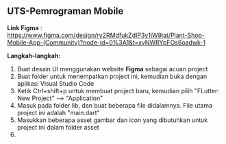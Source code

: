 ## UTS-Pemrograman Mobile

**Link Figma** : https://www.figma.com/design/ry2RMdfukZdIP3y1jW9iat/Plant-Shop-Mobile-App-(Community)?node-id=0%3A1&t=xyNWRYpFOs6oadwk-1

**Langkah-langkah:**
1. Buat desain UI menggunakan website **Figma** sebagai acuan project
2. Buat folder untuk menempatkan project ini, kemudian buka dengan aplikasi Visual Studio Code
3. Ketik Ctrl+shift+p untuk membuat project baru, kemudian pilih "FLutter: New Project"  -->  "Application"
4. Masuk pada folder lib, dan buat beberapa file didalamnya. File utama project ini adalah "main.dart"
5. Masukkan beberapa asset gambar dan icon yang dibutuhkan untuk project ini dalam folder asset
6. 
